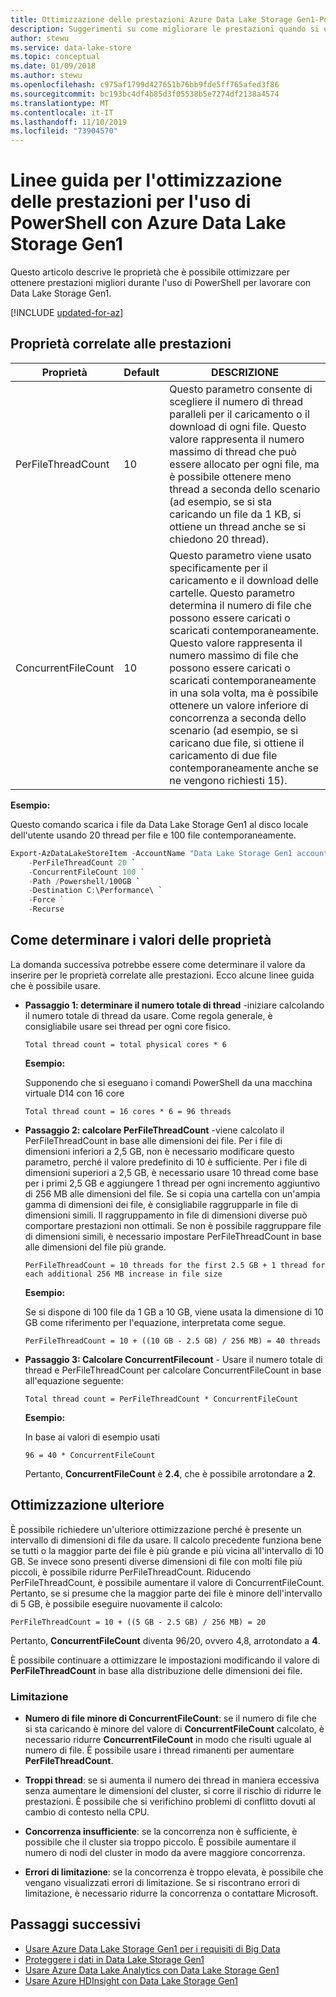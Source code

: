 ```yaml
---
title: Ottimizzazione delle prestazioni Azure Data Lake Storage Gen1-PowerShell
description: Suggerimenti su come migliorare le prestazioni quando si usa Azure PowerShell con Azure Data Lake Storage Gen1.
author: stewu
ms.service: data-lake-store
ms.topic: conceptual
ms.date: 01/09/2018
ms.author: stewu
ms.openlocfilehash: c975af1799d427651b76bb9fde5ff765afed3f86
ms.sourcegitcommit: bc193bc4df4b85d3f05538b5e7274df2138a4574
ms.translationtype: MT
ms.contentlocale: it-IT
ms.lasthandoff: 11/10/2019
ms.locfileid: "73904570"
---
```

# <a name="performance-tuning-guidance-for-using-powershell-with-azure-data-lake-storage-gen1"></a>Linee guida per l'ottimizzazione delle prestazioni per l'uso di PowerShell con Azure Data Lake Storage Gen1

Questo articolo descrive le proprietà che è possibile ottimizzare per ottenere prestazioni migliori durante l'uso di PowerShell per lavorare con Data Lake Storage Gen1.

[!INCLUDE [updated-for-az](../../includes/updated-for-az.md)]

## <a name="performance-related-properties"></a>Proprietà correlate alle prestazioni

| Proprietà            | Default | DESCRIZIONE |
|---------------------|---------|-------------|
| PerFileThreadCount  | 10      | Questo parametro consente di scegliere il numero di thread paralleli per il caricamento o il download di ogni file. Questo valore rappresenta il numero massimo di thread che può essere allocato per ogni file, ma è possibile ottenere meno thread a seconda dello scenario (ad esempio, se si sta caricando un file da 1 KB, si ottiene un thread anche se si chiedono 20 thread).  |
| ConcurrentFileCount | 10      | Questo parametro viene usato specificamente per il caricamento e il download delle cartelle. Questo parametro determina il numero di file che possono essere caricati o scaricati contemporaneamente. Questo valore rappresenta il numero massimo di file che possono essere caricati o scaricati contemporaneamente in una sola volta, ma è possibile ottenere un valore inferiore di concorrenza a seconda dello scenario (ad esempio, se si caricano due file, si ottiene il caricamento di due file contemporaneamente anche se ne vengono richiesti 15). |

**Esempio:**

Questo comando scarica i file da Data Lake Storage Gen1 al disco locale dell'utente usando 20 thread per file e 100 file contemporaneamente.

```PowerShell
Export-AzDataLakeStoreItem -AccountName "Data Lake Storage Gen1 account name" `
    -PerFileThreadCount 20 `
    -ConcurrentFileCount 100 `
    -Path /Powershell/100GB `
    -Destination C:\Performance\ `
    -Force `
    -Recurse
```

## <a name="how-to-determine-property-values"></a>Come determinare i valori delle proprietà

La domanda successiva potrebbe essere come determinare il valore da inserire per le proprietà correlate alle prestazioni. Ecco alcune linee guida che è possibile usare.

* **Passaggio 1: determinare il numero totale di thread** -iniziare calcolando il numero totale di thread da usare. Come regola generale, è consigliabile usare sei thread per ogni core fisico.

    `Total thread count = total physical cores * 6`

    **Esempio:**

    Supponendo che si eseguano i comandi PowerShell da una macchina virtuale D14 con 16 core

    `Total thread count = 16 cores * 6 = 96 threads`

* **Passaggio 2: calcolare PerFileThreadCount** -viene calcolato il PerFileThreadCount in base alle dimensioni dei file. Per i file di dimensioni inferiori a 2,5 GB, non è necessario modificare questo parametro, perché il valore predefinito di 10 è sufficiente. Per i file di dimensioni superiori a 2,5 GB, è necessario usare 10 thread come base per i primi 2,5 GB e aggiungere 1 thread per ogni incremento aggiuntivo di 256 MB alle dimensioni del file. Se si copia una cartella con un'ampia gamma di dimensioni dei file, è consigliabile raggrupparle in file di dimensioni simili. Il raggruppamento in file di dimensioni diverse può comportare prestazioni non ottimali. Se non è possibile raggruppare file di dimensioni simili, è necessario impostare PerFileThreadCount in base alle dimensioni del file più grande.

    `PerFileThreadCount = 10 threads for the first 2.5 GB + 1 thread for each additional 256 MB increase in file size`

    **Esempio:**

    Se si dispone di 100 file da 1 GB a 10 GB, viene usata la dimensione di 10 GB come riferimento per l'equazione, interpretata come segue.

    `PerFileThreadCount = 10 + ((10 GB - 2.5 GB) / 256 MB) = 40 threads`

* **Passaggio 3: Calcolare ConcurrentFilecount** - Usare il numero totale di thread e PerFileThreadCount per calcolare ConcurrentFileCount in base all'equazione seguente:

    `Total thread count = PerFileThreadCount * ConcurrentFileCount`

    **Esempio:**

    In base ai valori di esempio usati

    `96 = 40 * ConcurrentFileCount`

    Pertanto, **ConcurrentFileCount** è **2.4**, che è possibile arrotondare a **2**.

## <a name="further-tuning"></a>Ottimizzazione ulteriore

È possibile richiedere un'ulteriore ottimizzazione perché è presente un intervallo di dimensioni di file da usare. Il calcolo precedente funziona bene se tutti o la maggior parte dei file è più grande e più vicina all'intervallo di 10 GB. Se invece sono presenti diverse dimensioni di file con molti file più piccoli, è possibile ridurre PerFileThreadCount. Riducendo PerFileThreadCount, è possibile aumentare il valore di ConcurrentFileCount. Pertanto, se si presume che la maggior parte dei file è minore dell'intervallo di 5 GB, è possibile eseguire nuovamente il calcolo:

`PerFileThreadCount = 10 + ((5 GB - 2.5 GB) / 256 MB) = 20`

Pertanto, **ConcurrentFileCount** diventa 96/20, ovvero 4,8, arrotondato a **4**.

È possibile continuare a ottimizzare le impostazioni modificando il valore di **PerFileThreadCount** in base alla distribuzione delle dimensioni dei file.

### <a name="limitation"></a>Limitazione

* **Numero di file minore di ConcurrentFileCount**: se il numero di file che si sta caricando è minore del valore di **ConcurrentFileCount** calcolato, è necessario ridurre **ConcurrentFileCount** in modo che risulti uguale al numero di file. È possibile usare i thread rimanenti per aumentare **PerFileThreadCount**.

* **Troppi thread**: se si aumenta il numero dei thread in maniera eccessiva senza aumentare le dimensioni del cluster, si corre il rischio di ridurre le prestazioni. È possibile che si verifichino problemi di conflitto dovuti al cambio di contesto nella CPU.

* **Concorrenza insufficiente**: se la concorrenza non è sufficiente, è possibile che il cluster sia troppo piccolo. È possibile aumentare il numero di nodi del cluster in modo da avere maggiore concorrenza.

* **Errori di limitazione**: se la concorrenza è troppo elevata, è possibile che vengano visualizzati errori di limitazione. Se si riscontrano errori di limitazione, è necessario ridurre la concorrenza o contattare Microsoft.

## <a name="next-steps"></a>Passaggi successivi

* [Usare Azure Data Lake Storage Gen1 per i requisiti di Big Data](data-lake-store-data-scenarios.md) 
* [Proteggere i dati in Data Lake Storage Gen1](data-lake-store-secure-data.md)
* [Usare Azure Data Lake Analytics con Data Lake Storage Gen1](../data-lake-analytics/data-lake-analytics-get-started-portal.md)
* [Usare Azure HDInsight con Data Lake Storage Gen1](data-lake-store-hdinsight-hadoop-use-portal.md)

